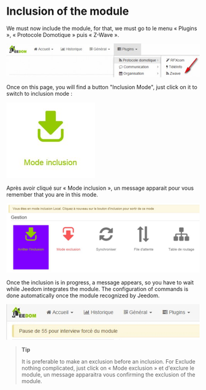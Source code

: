 Inclusion of the module
===================

We must now include the module, for that, we must go to
le menu « Plugins », « Protocole Domotique » puis « Z-Wave ».

![inclusion1](images/plugin/inclusion1.jpg)

Once on this page, you will find a button "Inclusion Mode",
just click on it to switch to inclusion mode :

![bouton inclusion](images/plugin/bouton_inclusion.jpg)

Après avoir cliqué sur « Mode inclusion », un message apparait pour vous
remember that you are in this mode.

![inclusion3](images/plugin/inclusion3.jpg)

Once the inclusion is in progress, a message appears, so you have to
wait while Jeedom integrates the module. The configuration of
commands is done automatically once the module recognized by Jeedom.

![inclusion4](images/plugin/inclusion4.jpg)

> **Tip**
>
> It is preferable to make an exclusion before an inclusion. For
> Exclude nothing complicated, just click on
> « Mode exclusion » et d'exclure le module, un message apparaitra vous
> confirming the exclusion of the module.
